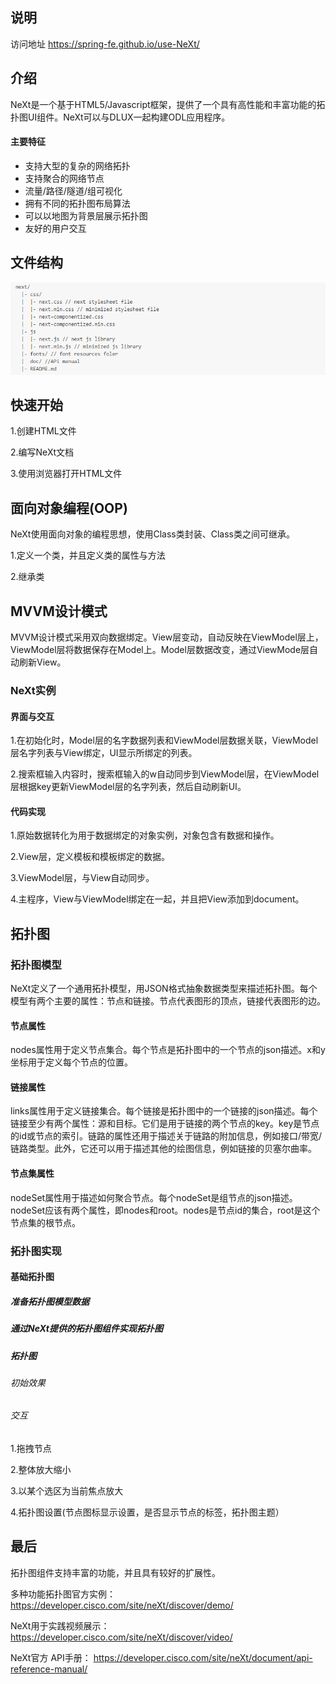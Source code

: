 ## 说明


访问地址 https://spring-fe.github.io/use-NeXt/



## 介绍
NeXt是一个基于HTML5/Javascript框架，提供了一个具有高性能和丰富功能的拓扑图UI组件。NeXt可以与DLUX一起构建ODL应用程序。
#### 主要特征
- 支持大型的复杂的网络拓扑
- 支持聚合的网络节点
- 流量/路径/隧道/组可视化
- 拥有不同的拓扑图布局算法
- 可以以地图为背景层展示拓扑图
- 友好的用户交互

## 文件结构
![文件结构](images/file-structure.png)

## 快速开始

1.创建HTML文件

2.编写NeXt文档

3.使用浏览器打开HTML文件

## 面向对象编程(OOP)
NeXt使用面向对象的编程思想，使用Class类封装、Class类之间可继承。

1.定义一个类，并且定义类的属性与方法

2.继承类

## MVVM设计模式

MVVM设计模式采用双向数据绑定。View层变动，自动反映在ViewModel层上，ViewModel层将数据保存在Model上。Model层数据改变，通过ViewMode层自动刷新View。

### NeXt实例
#### 界面与交互

1.在初始化时，Model层的名字数据列表和ViewModel层数据关联，ViewModel层名字列表与View绑定，UI显示所绑定的列表。

2.搜索框输入内容时，搜索框输入的w自动同步到ViewModel层，在ViewModel层根据key更新ViewModel层的名字列表，然后自动刷新UI。


#### 代码实现

1.原始数据转化为用于数据绑定的对象实例，对象包含有数据和操作。

2.View层，定义模板和模板绑定的数据。

3.ViewModel层，与View自动同步。

4.主程序，View与ViewModel绑定在一起，并且把View添加到document。



## 拓扑图
### 拓扑图模型

NeXt定义了一个通用拓扑模型，用JSON格式抽象数据类型来描述拓扑图。每个模型有两个主要的属性：节点和链接。节点代表图形的顶点，链接代表图形的边。

#### 节点属性

nodes属性用于定义节点集合。每个节点是拓扑图中的一个节点的json描述。x和y坐标用于定义每个节点的位置。

#### 链接属性

links属性用于定义链接集合。每个链接是拓扑图中的一个链接的json描述。每个链接至少有两个属性：源和目标。它们是用于链接的两个节点的key。key是节点的id或节点的索引。链路的属性还用于描述关于链路的附加信息，例如接口/带宽/链路类型。此外，它还可以用于描述其他的绘图信息，例如链接的贝塞尔曲率。

#### 节点集属性

nodeSet属性用于描述如何聚合节点。每个nodeSet是组节点的json描述。nodeSet应该有两个属性，即nodes和root。nodes是节点id的集合，root是这个节点集的根节点。

### 拓扑图实现
#### 基础拓扑图
##### 准备拓扑图模型数据
##### 通过NeXt提供的拓扑图组件实现拓扑图
##### 拓扑图
###### 初始效果
###### 交互
1.拖拽节点

2.整体放大缩小

3.以某个选区为当前焦点放大

4.拓扑图设置(节点图标显示设置，是否显示节点的标签，拓扑图主题）
## 最后
拓扑图组件支持丰富的功能，并且具有较好的扩展性。

多种功能拓扑图官方实例：
https://developer.cisco.com/site/neXt/discover/demo/
 
NeXt用于实践视频展示：
https://developer.cisco.com/site/neXt/discover/video/
 
NeXt官方 API手册：
https://developer.cisco.com/site/neXt/document/api-reference-manual/
 
